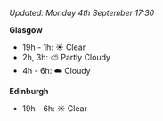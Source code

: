 *Updated: Monday 4th September 17:30*

**Glasgow**

* 19h - 1h: :sunny: Clear
* 2h, 3h: :partly_sunny: Partly Cloudy
* 4h - 6h: :cloud: Cloudy

**Edinburgh**

* 19h - 6h: :sunny: Clear
